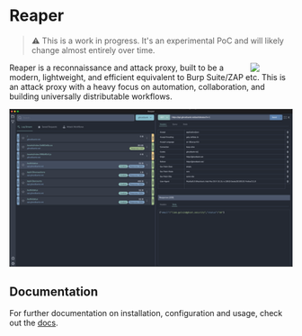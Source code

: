 # Reaper

> :warning:
> This is a work in progress. It's an experimental PoC and will likely change almost entirely over time.

<img width="75" align="right" src="frontend/src/assets/images/logo.png">

Reaper is a reconnaissance and attack proxy, built to be a modern, lightweight, and efficient equivalent to Burp
Suite/ZAP etc. This is an attack proxy with a heavy focus on automation, collaboration, and building universally
distributable workflows.

![Reaper Screenshot](screenshot.png)

## Documentation

For further documentation on installation, configuration and usage, check out
the [docs](https://ghostsecurity.github.io/reaper).

